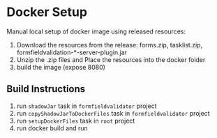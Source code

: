 # Docker Setup

Manual local setup of docker image using released resources:

1. Download the resources from the release: forms.zip, tasklist.zip, formfieldvalidation-*-server-plugin.jar
1. Unzip the .zip files and Place the resources into the docker folder
1. build the image (expose 8080)


## Build Instructions

1. run `shadowJar` task in `formfieldvalidator` project
1. run `copyShadowJarToDockerFiles` task in `formfieldvalidator` project
1. run `setupDockerFiles` task in `root` project
1. run docker build and run
